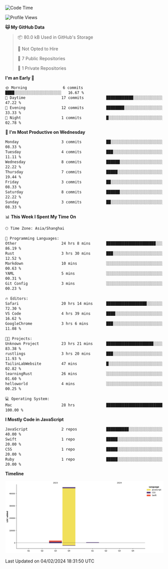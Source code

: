<!--
**PascalDai/PascalDai** is a ✨ _special_ ✨ repository because its `README.md` (this file) appears on your GitHub profile.

Here are some ideas to get you started:

- 🔭 I’m currently working on ...
- 🌱 I’m currently learning ...
- 👯 I’m looking to collaborate on ...
- 🤔 I’m looking for help with ...
- 💬 Ask me about ...
- 📫 How to reach me: ...
- 😄 Pronouns: ...
- ⚡ Fun fact: ...
-->

<!--START_SECTION:waka-->
![Code Time](http://img.shields.io/badge/Code%20Time-178%20hrs%204%20mins-blue)

![Profile Views](http://img.shields.io/badge/Profile%20Views-0-blue)

**🐱 My GitHub Data** 

> 📦 80.0 kB Used in GitHub's Storage 
 > 
> 🚫 Not Opted to Hire
 > 
> 📜 7 Public Repositories 
 > 
> 🔑 1 Private Repositories 
 > 
**I'm an Early 🐤** 

```text
🌞 Morning                6 commits           ████░░░░░░░░░░░░░░░░░░░░░   16.67 % 
🌆 Daytime                17 commits          ████████████░░░░░░░░░░░░░   47.22 % 
🌃 Evening                12 commits          ████████░░░░░░░░░░░░░░░░░   33.33 % 
🌙 Night                  1 commits           █░░░░░░░░░░░░░░░░░░░░░░░░   02.78 % 
```
📅 **I'm Most Productive on Wednesday** 

```text
Monday                   3 commits           ██░░░░░░░░░░░░░░░░░░░░░░░   08.33 % 
Tuesday                  4 commits           ███░░░░░░░░░░░░░░░░░░░░░░   11.11 % 
Wednesday                8 commits           ██████░░░░░░░░░░░░░░░░░░░   22.22 % 
Thursday                 7 commits           █████░░░░░░░░░░░░░░░░░░░░   19.44 % 
Friday                   3 commits           ██░░░░░░░░░░░░░░░░░░░░░░░   08.33 % 
Saturday                 8 commits           ██████░░░░░░░░░░░░░░░░░░░   22.22 % 
Sunday                   3 commits           ██░░░░░░░░░░░░░░░░░░░░░░░   08.33 % 
```


📊 **This Week I Spent My Time On** 

```text
🕑︎ Time Zone: Asia/Shanghai

💬 Programming Languages: 
Other                    24 hrs 8 mins       ██████████████████████░░░   86.19 % 
Rust                     3 hrs 30 mins       ███░░░░░░░░░░░░░░░░░░░░░░   12.52 % 
Markdown                 10 mins             ░░░░░░░░░░░░░░░░░░░░░░░░░   00.63 % 
YAML                     5 mins              ░░░░░░░░░░░░░░░░░░░░░░░░░   00.31 % 
Git Config               3 mins              ░░░░░░░░░░░░░░░░░░░░░░░░░   00.23 % 

🔥 Editors: 
Safari                   20 hrs 14 mins      ██████████████████░░░░░░░   72.30 % 
VS Code                  4 hrs 39 mins       ████░░░░░░░░░░░░░░░░░░░░░   16.62 % 
GoogleChrome             3 hrs 6 mins        ███░░░░░░░░░░░░░░░░░░░░░░   11.08 % 

🐱‍💻 Projects: 
Unknown Project          23 hrs 21 mins      █████████████████████░░░░   83.38 % 
rustlings                3 hrs 20 mins       ███░░░░░░░░░░░░░░░░░░░░░░   11.93 % 
TailinLabWebsite         47 mins             █░░░░░░░░░░░░░░░░░░░░░░░░   02.82 % 
learningRust             26 mins             ░░░░░░░░░░░░░░░░░░░░░░░░░   01.60 % 
helloworld               4 mins              ░░░░░░░░░░░░░░░░░░░░░░░░░   00.25 % 

💻 Operating System: 
Mac                      28 hrs              █████████████████████████   100.00 % 
```

**I Mostly Code in JavaScript** 

```text
JavaScript               2 repos             ██████████░░░░░░░░░░░░░░░   40.00 % 
Swift                    1 repo              █████░░░░░░░░░░░░░░░░░░░░   20.00 % 
CSS                      1 repo              █████░░░░░░░░░░░░░░░░░░░░   20.00 % 
Ruby                     1 repo              █████░░░░░░░░░░░░░░░░░░░░   20.00 % 
```



**Timeline**

![Lines of Code chart](https://raw.githubusercontent.com/PascalDai/PascalDai/main/assets/bar_graph.png)


 Last Updated on 04/02/2024 18:31:50 UTC
<!--END_SECTION:waka-->
